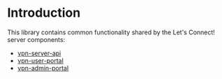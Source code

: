 # Introduction

This library contains common functionality shared by the Let's Connect! server 
components:

* [vpn-server-api](https://github.com/eduvpn/vpn-server-api)
* [vpn-user-portal](https://github.com/eduvpn/vpn-user-portal)
* [vpn-admin-portal](https://github.com/eduvpn/vpn-admin-portal)
